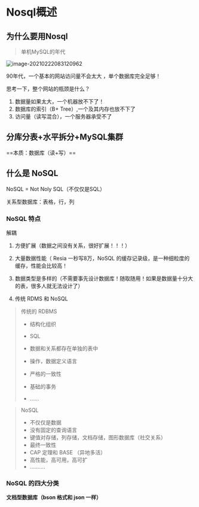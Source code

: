 # Nosql概述



## 为什么要用Nosql



> 单机MySQL的年代

![image-20210222083120962](C:\Users\李祥鸿\AppData\Roaming\Typora\typora-user-images\image-20210222083120962.png)

90年代，一个基本的网站访问量不会太大 ，单个数据库完全足够！

思考一下，整个网站的瓶颈是什么？

1. 数据量如果太大，一个机器放不下了！
2. 数据库的索引（B+ Tree）,一个及其内存也放不下了
3. 访问量（读写混合），一个服务器承受不了



## 分库分表+水平拆分+MySQL集群



==本质：数据库（读+写）==





## 什么是 NoSQL



NoSQL = Not Noly SQL（不仅仅是SQL）



关系型数据库：表格，行，列



### NoSQL 特点



解耦



1. 方便扩展（数据之间没有关系，很好扩展！！！）

2. 大量数据性能（ Resia 一秒写8万，NoSQL 的缓存记录级，是一种细粒度的缓存，性能会比较高！
3. 数据类型是多样的（不需要事先设计数据库！随取随用！如果是数据量十分大的表，很多人就无法设计了）
4. 传统 RDMS 和 NoSQL

> 传统的 RDBMS
>
> - 结构化组织
> - SQL
> - 数据和关系都存在单独的表中
> - 操作，数据定义语言
> - 严格的一致性
> - 基础的事务
>
> - ......



> NoSQL
>
> - 不仅仅是数据
> - 没有固定的查询语言
> - 键值对存储，列存储，文档存储，图形数据库（社交关系）
> - 最终一致性
> - CAP 定理和 BASE （异地多活）
> - 高性能，高可用，高可扩
> - ..........







### NoSQL 的四大分类

**文档型数据库（bson 格式和 json 一样）**





























































